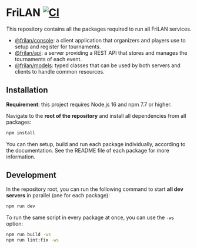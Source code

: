 # FriLAN [![CI](https://github.com/frilan/frilan/actions/workflows/ci.yml/badge.svg)](https://github.com/frilan/frilan/actions/workflows/ci.yml)

This repository contains all the packages required to run all FriLAN services.

- [@frilan/console](packages/console): a client application that organizers and players use to setup and register for
  tournaments.
- [@frilan/api](packages/api): a server providing a REST API that stores and manages the tournaments of each event.
- [@frilan/models](packages/models): typed classes that can be used by both servers and clients to handle common resources.

## Installation

**Requirement**: this project requires Node.js 16 and npm 7.7 or higher.

Navigate to the **root of the repository** and install all dependencies from all packages:
```sh
npm install
```

You can then setup, build and run each package individually, according to the documentation. See the README file of each package for more information.

## Development

In the repository root, you can run the following command to start **all dev servers** in parallel (one for each package):
```sh
npm run dev
```

To run the same script in every package at once, you can use the `-ws` option:
```sh
npm run build -ws
npm run lint:fix -ws
```
